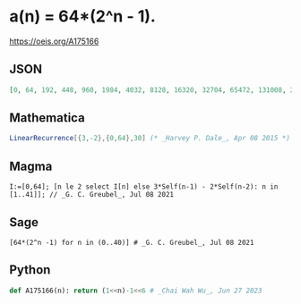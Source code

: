 # a\(n\) \= 64\*\(2^n \- 1\)\.
https://oeis.org/A175166
## JSON
```JSON
[0, 64, 192, 448, 960, 1984, 4032, 8128, 16320, 32704, 65472, 131008, 262080, 524224, 1048512, 2097088, 4194240, 8388544, 16777152, 33554368, 67108800, 134217664, 268435392, 536870848, 1073741760]
```
## Mathematica
```Mathematica
LinearRecurrence[{3,-2},{0,64},30] (* _Harvey P. Dale_, Apr 08 2015 *)
```
## Magma
```Magma
I:=[0,64]; [n le 2 select I[n] else 3*Self(n-1) - 2*Self(n-2): n in [1..41]]; // _G. C. Greubel_, Jul 08 2021
```
## Sage
```Sage
[64*(2^n -1) for n in (0..40)] # _G. C. Greubel_, Jul 08 2021
```
## Python
```Python
def A175166(n): return (1<<n)-1<<6 # _Chai Wah Wu_, Jun 27 2023
```
